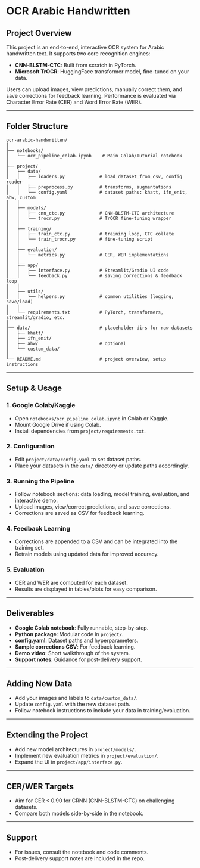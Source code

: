 # OCR Arabic Handwritten

## Project Overview
This project is an end-to-end, interactive OCR system for Arabic handwritten text. It supports two core recognition engines:
- **CNN‑BLSTM‑CTC**: Built from scratch in PyTorch.
- **Microsoft TrOCR**: HuggingFace transformer model, fine-tuned on your data.

Users can upload images, view predictions, manually correct them, and save corrections for feedback learning. Performance is evaluated via Character Error Rate (CER) and Word Error Rate (WER).

---

## Folder Structure
```
ocr-arabic-handwritten/
│
├── notebooks/
│   └── ocr_pipeline_colab.ipynb    # Main Colab/Tutorial notebook
│
├── project/
│   ├── data/
│   │   ├── loaders.py             # load_dataset_from_csv, config reader
│   │   ├── preprocess.py          # transforms, augmentations
│   │   └── config.yaml            # dataset paths: khatt, ifn_enit, ahw, custom
│   │
│   ├── models/
│   │   ├── cnn_ctc.py             # CNN‐BLSTM‐CTC architecture
│   │   └── trocr.py               # TrOCR fine‐tuning wrapper
│   │
│   ├── training/
│   │   ├── train_ctc.py           # training loop, CTC collate
│   │   └── train_trocr.py         # fine‑tuning script
│   │
│   ├── evaluation/
│   │   └── metrics.py             # CER, WER implementations
│   │
│   ├── app/
│   │   ├── interface.py           # Streamlit/Gradio UI code
│   │   └── feedback.py            # saving corrections & feedback loop
│   │
│   ├── utils/
│   │   └── helpers.py             # common utilities (logging, save/load)
│   │
│   └── requirements.txt           # PyTorch, transformers, streamlit/gradio, etc.
│
├── data/                          # placeholder dirs for raw datasets
│   ├── khatt/
│   ├── ifn_enit/
│   ├── ahw/                       # optional
│   └── custom_data/
│
└── README.md                      # project overview, setup instructions
```

---

## Setup & Usage

### 1. Google Colab/Kaggle
- Open `notebooks/ocr_pipeline_colab.ipynb` in Colab or Kaggle.
- Mount Google Drive if using Colab.
- Install dependencies from `project/requirements.txt`.

### 2. Configuration
- Edit `project/data/config.yaml` to set dataset paths.
- Place your datasets in the `data/` directory or update paths accordingly.

### 3. Running the Pipeline
- Follow notebook sections: data loading, model training, evaluation, and interactive demo.
- Upload images, view/correct predictions, and save corrections.
- Corrections are saved as CSV for feedback learning.

### 4. Feedback Learning
- Corrections are appended to a CSV and can be integrated into the training set.
- Retrain models using updated data for improved accuracy.

### 5. Evaluation
- CER and WER are computed for each dataset.
- Results are displayed in tables/plots for easy comparison.

---

## Deliverables
- **Google Colab notebook**: Fully runnable, step-by-step.
- **Python package**: Modular code in `project/`.
- **config.yaml**: Dataset paths and hyperparameters.
- **Sample corrections CSV**: For feedback learning.
- **Demo video**: Short walkthrough of the system.
- **Support notes**: Guidance for post-delivery support.

---

## Adding New Data
- Add your images and labels to `data/custom_data/`.
- Update `config.yaml` with the new dataset path.
- Follow notebook instructions to include your data in training/evaluation.

---

## Extending the Project
- Add new model architectures in `project/models/`.
- Implement new evaluation metrics in `project/evaluation/`.
- Expand the UI in `project/app/interface.py`.

---

## CER/WER Targets
- Aim for CER < 0.90 for CRNN (CNN-BLSTM-CTC) on challenging datasets.
- Compare both models side-by-side in the notebook.

---

## Support
- For issues, consult the notebook and code comments.
- Post-delivery support notes are included in the repo. 